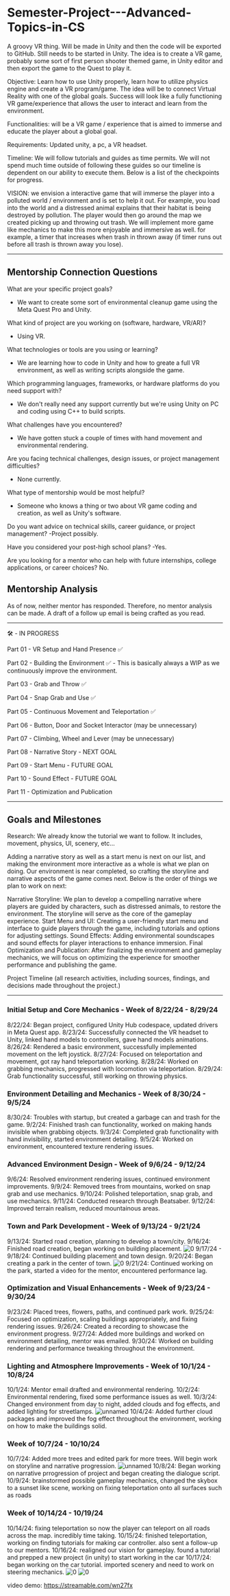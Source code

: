 # Semester-Project---Advanced-Topics-in-CS
A groovy VR thing. Will be made in Unity and then the code will be exported to GitHub. Still needs to be started in Unity. The idea is to create a VR game, probably some sort of first person shooter themed game, in Unity editor and then export the game to the Quest to play it.

Objective: Learn how to use Unity properly, learn how to utilize physics engine and create a VR program/game. The idea will be to connect Virtual Reality with one of the global goals. Success will look like a fully functioning VR game/experience that allows the user to interact and learn from the environment.

Functionalities: will be a VR game / experience that is aimed to immerse and educate the player about a global goal.

Requirements: Updated unity, a pc, a VR headset.

Timeline: We will follow tutorials and guides as time permits. We will not spend much time outside of following these guides so our timeline is dependent on our ability to execute them. Below is a list of the checkpoints for progress.

VISION: we envision a interactive game that will immerse the player into a polluted world / environment and is set to help it out. For example, you load into the world and a distressed animal explains that their habitat is being destroyed by pollution. The player would then go around the map we created picking up and throwing out trash. We will implement more game like mechanics to make this more enjoyable and immersive as well. for example, a timer that increases when trash in thrown away (if timer runs out before all trash is thrown away you lose).

__________________________________________________________________________________________________________________________________________________________________________

## Mentorship Connection Questions ##

What are your specific project goals?
- We want to create some sort of environmental cleanup game using the Meta Quest Pro and Unity.
  
What kind of project are you working on (software, hardware, VR/AR)?
- Using VR.

What technologies or tools are you using or learning?
- We are learning how to code in Unity and how to greate a full VR environment, as well as writing scripts alongside the game.
  
Which programming languages, frameworks, or hardware platforms do you need support with?
- We don't really need any support currently but we're using Unity on PC and coding using C++ to build scripts.
  
What challenges have you encountered?
- We have gotten stuck a couple of times with hand movement and environmental rendering.
  
Are you facing technical challenges, design issues, or project management difficulties?
- None currently.
  
What type of mentorship would be most helpful?
- Someone who knows a thing or two about VR game coding and creation, as well as Unity's software.
  
Do you want advice on technical skills, career guidance, or project management?
-Project possibly.

Have you considered your post-high school plans?
-Yes.

Are you looking for a mentor who can help with future internships, college applications, or career choices?
No.

## Mentorship Analysis ##

As of now, neither mentor has responded. Therefore, no mentor analysis can be made. A draft of a follow up email is being crafted as you read.
__________________________________________________________________________________________________________________________________________________________________________

🛠️ - IN PROGRESS

Part 01 - VR Setup and Hand Presence ✅

Part 02 - Building the Environment ✅ - This is basically always a WIP as we continuously improve the environment.

Part 03 - Grab and Throw  ✅

Part 04 - Snap Grab and Use ✅

Part 05 - Continuous Movement and Teleportation ✅ 

Part 06 - Button, Door and Socket Interactor (may be unnecessary)

Part 07 - Climbing, Wheel and Lever (may be unnecessary)

Part 08 - Narrative Story - NEXT GOAL

Part 09 - Start Menu - FUTURE GOAL

Part 10 - Sound Effect - FUTURE GOAL

Part 11 - Optimization and Publication 

__________________________________________________________________________________________________________________________________________________________________________

## Goals and Milestones ##
Research: We already know the tutorial we want to follow. It includes, movement, physics, UI, scenery, etc...

Adding a narrative story as well as a start menu is next on our list, and making the environment more interactive as a whole is what we plan on doing. Our environment is near completed, so crafting the storyline and narrative aspects of the game comes next. Below is the order of things we plan to work on next:

Narrative Storyline: We plan to develop a compelling narrative where players are guided by characters, such as distressed animals, to restore the environment. The storyline will serve as the core of the gameplay experience.
Start Menu and UI: Creating a user-friendly start menu and interface to guide players through the game, including tutorials and options for adjusting settings.
Sound Effects: Adding environmental soundscapes and sound effects for player interactions to enhance immersion.
Final Optimization and Publication: After finalizing the environment and gameplay mechanics, we will focus on optimizing the experience for smoother performance and publishing the game.



Project Timeline (all research activities, including sources, findings, and decisions made throughout the project.)
__________________________________________________________________________________________________________________________________________________________________________

### Initial Setup and Core Mechanics - Week of 8/22/24 - 8/29/24
8/22/24: Began project, configured Unity Hub codespace, updated drivers in Meta Quest app.
8/23/24: Successfully connected the VR headset to Unity, linked hand models to controllers, gave hand models animations.
8/26/24: Rendered a basic environment, successfully implemented movement on the left joystick.
8/27/24: Focused on teleportation and movement, got ray hand teleportation working.
8/28/24: Worked on grabbing mechanics, progressed with locomotion via teleportation.
8/29/24: Grab functionality successful, still working on throwing physics.
### Environment Detailing and Mechanics - Week of 8/30/24 - 9/5/24
8/30/24: Troubles with startup, but created a garbage can and trash for the game.
9/2/24: Finished trash can functionality, worked on making hands invisible when grabbing objects.
9/3/24: Completed grab functionality with hand invisibility, started environment detailing.
9/5/24: Worked on environment, encountered texture rendering issues.
### Advanced Environment Design - Week of 9/6/24 - 9/12/24
9/6/24: Resolved environment rendering issues, continued environment improvements.
9/9/24: Removed trees from mountains, worked on snap grab and use mechanics.
9/10/24: Polished teleportation, snap grab, and use mechanics.
9/11/24: Conducted research through Beatsaber.
9/12/24: Improved terrain realism, reduced mountainous areas.
### Town and Park Development - Week of 9/13/24 - 9/21/24
9/13/24: Started road creation, planning to develop a town/city.
9/16/24: Finished road creation, began working on building placement.
![0](https://github.com/user-attachments/assets/6ee7a2db-6004-41b3-9c61-873234d91a9d)
9/17/24 - 9/18/24: Continued building placement and town design.
9/20/24: Began creating a park in the center of town.
![0](https://github.com/user-attachments/assets/a3c93353-1635-41a3-880b-30c8006a7c54)
9/21/24: Continued working on the park, started a video for the mentor, encountered performance lag.
### Optimization and Visual Enhancements - Week of 9/23/24 - 9/30/24
9/23/24: Placed trees, flowers, paths, and continued park work.
9/25/24: Focused on optimization, scaling buildings appropriately, and fixing rendering issues.
9/26/24: Created a recording to showcase the environment progress.
9/27/24: Added more buildings and worked on environment detailing, mentor was emailed.
9/30/24: Worked on building rendering and performance tweaking throughout the environment.
### Lighting and Atmosphere Improvements - Week of 10/1/24 - 10/8/24
10/1/24: Mentor email drafted and environmental rendering.
10/2/24: Environmental rendering, fixed some performance issues as well.
10/3/24: Changed environment from day to night, added clouds and fog effects, and added lighting for streetlamps.
![unnamed](https://github.com/user-attachments/assets/15dac38e-e612-49b2-8ea9-c9d0e23429e0)
10/4/24: Added further cloud packages and improved the fog effect throughout the environment, working on how to make the buildings solid.
### Week of 10/7/24 - 10/10/24
10/7/24: Added more trees and edited park for more trees. Will begin work on storyline and narrative progression.
![unnamed](https://github.com/user-attachments/assets/c7393cf8-eb89-4d3b-851f-53d8df42a3f8)
10/8/24: Began working on narrative prrogression of project and began creating the dialogue script.
10/9/24: brainstormed possible gameplay mechanics, changed the skybox to a sunset like scene, working on fixing teleportation onto all surfaces such as roads
### Week of 10/14/24 - 10/19/24
10/14/24: fixing teleportation so now the player can teleport on all roads across the map. incredibly time taking.
10/15/24: finished teleportation, working on finding tutorials for making car controller. also sent a follow-up to our mentors.
10/16/24: realigned our vision for gameplay. found a tutorial and prepped a new project (in unity) to start working in the car
10/17/24: began working on the car tutorial. imported scenery and need to work on steering mechanics.
![0](https://github.com/user-attachments/assets/cb19aaea-7c1f-4fc4-916c-b7f7b3ff61b7)
![0](https://github.com/user-attachments/assets/ed95a008-801f-4fdb-8d5e-3f2192e774c3)

video demo: https://streamable.com/wn27fx
